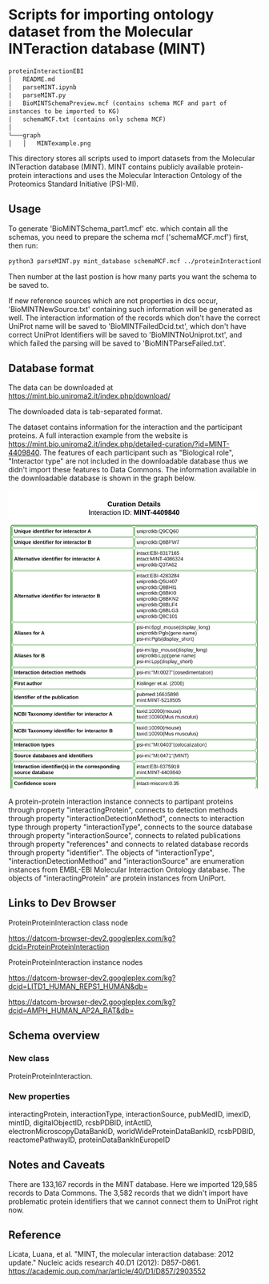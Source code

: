 # Scripts for importing ontology dataset from the Molecular INTeraction database (MINT)

```
proteinInteractionEBI
│   README.md
│   parseMINT.ipynb
|   parseMINT.py
|   BioMINTSchemaPreview.mcf (contains schema MCF and part of instances to be imported to KG)
|   schemaMCF.txt (contains only schema MCF)
│
└───graph
│   │   MINTexample.png

```

This directory stores all scripts used to import datasets from the Molecular INTeraction database (MINT). MINT contains publicly available protein-protein interactions and uses the Molecular Interaction Ontology of the Proteomics Standard Initiative (PSI-MI).

## Usage

To generate 'BioMINTSchema_part1.mcf' etc. which contain all the schemas, you need to prepare the schema mcf ('schemaMCF.mcf') first, then run:

```bash
python3 parseMINT.py mint_database schemaMCF.mcf ../proteinInteractionEBI/psimi2dcid.txt 3
```

Then number at the last postion is how many parts you want the schema to be saved to.

If new reference sources which are not properties in dcs occur, 'BioMINTNewSource.txt' containing such information will be generated as well. The interaction information of the records which don't have the correct UniProt name will be saved to 'BioMINTFailedDcid.txt',  which don't have correct UniProt Identifiers will be saved to 'BioMINTNoUniprot.txt', and which failed the parsing will be saved to 'BioMINTParseFailed.txt'. 

## Database format

The data can be downloaded at https://mint.bio.uniroma2.it/index.php/download/ 

The downloaded data is tab-separated format.

The dataset contains information for the interaction and the participant proteins. A full interaction example from the website is https://mint.bio.uniroma2.it/index.php/detailed-curation/?id=MINT-4409840. The features of each participant such as "Biological role", "Interactor type" are not included in the downloadable database thus we didn't import these features to Data Commons. The information available in the downloadable database is shown in the graph below.  

![A MINT Record](./graph/MINTexample.png)

A protein-protein interaction instance connects to partipant proteins through property "interactingProtein", connects to detection methods through property "interactionDetectionMethod", connects to interaction type through property "interactionType", connects to the source database through property "interactionSource", connects to related publications through property "references" and connects to related database records through property "identifier". The objects of "interactionType", "interactionDetectionMethod" and "interactionSource" are enumeration instances from EMBL-EBI Molecular Interaction Ontology database. The objects of "interactingProtein" are protein instances from UniPort.


## Links to Dev Browser

ProteinProteinInteraction class node 

https://datcom-browser-dev2.googleplex.com/kg?dcid=ProteinProteinInteraction

ProteinProteinInteraction instance nodes

https://datcom-browser-dev2.googleplex.com/kg?dcid=LITD1_HUMAN_REPS1_HUMAN&db=

https://datcom-browser-dev2.googleplex.com/kg?dcid=AMPH_HUMAN_AP2A_RAT&db= 

 

## Schema overview


### New class

ProteinProteinInteraction.

### New properties

interactingProtein, interactionType, interactionSource, pubMedID, imexID, mintID, digitalObjectID, rcsbPDBID, intActID, electronMicroscopyDataBankID, worldWideProteinDataBankID, rcsbPDBID, reactomePathwayID, proteinDataBankInEuropeID    

## Notes and Caveats

There are 133,167 records in the MINT database. Here we imported 129,585 records to Data Commons. The 3,582 records that we didn't import have problematic protein identifiers that we cannot connect them to UniProt right now.

## Reference

Licata, Luana, et al. "MINT, the molecular interaction database: 2012 update." Nucleic acids research 40.D1 (2012): D857-D861.
https://academic.oup.com/nar/article/40/D1/D857/2903552


